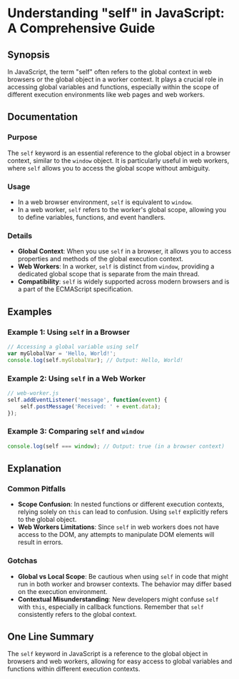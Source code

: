 <!--
Meta Description: # Understanding "self" in JavaScript: A Comprehensive Guide ## Synopsis In JavaScript, the term "self" often refers to the global context in web brows...
Meta Keywords: self, global, web, context, worker
-->

# Understanding "self" in JavaScript: A Comprehensive Guide

## Synopsis
In JavaScript, the term "self" often refers to the global context in web browsers or the global object in a worker context. It plays a crucial role in accessing global variables and functions, especially within the scope of different execution environments like web pages and web workers.

## Documentation
### Purpose
The `self` keyword is an essential reference to the global object in a browser context, similar to the `window` object. It is particularly useful in web workers, where `self` allows you to access the global scope without ambiguity.

### Usage
- In a web browser environment, `self` is equivalent to `window`.
- In a web worker, `self` refers to the worker's global scope, allowing you to define variables, functions, and event handlers.

### Details
- **Global Context**: When you use `self` in a browser, it allows you to access properties and methods of the global execution context.
- **Web Workers**: In a worker, `self` is distinct from `window`, providing a dedicated global scope that is separate from the main thread.
- **Compatibility**: `self` is widely supported across modern browsers and is a part of the ECMAScript specification.

## Examples
### Example 1: Using `self` in a Browser
```javascript
// Accessing a global variable using self
var myGlobalVar = 'Hello, World!';
console.log(self.myGlobalVar); // Output: Hello, World!
```

### Example 2: Using `self` in a Web Worker
```javascript
// web-worker.js
self.addEventListener('message', function(event) {
    self.postMessage('Received: ' + event.data);
});
```

### Example 3: Comparing `self` and `window`
```javascript
console.log(self === window); // Output: true (in a browser context)
```

## Explanation
### Common Pitfalls
- **Scope Confusion**: In nested functions or different execution contexts, relying solely on `this` can lead to confusion. Using `self` explicitly refers to the global object.
- **Web Workers Limitations**: Since `self` in web workers does not have access to the DOM, any attempts to manipulate DOM elements will result in errors.

### Gotchas
- **Global vs Local Scope**: Be cautious when using `self` in code that might run in both worker and browser contexts. The behavior may differ based on the execution environment.
- **Contextual Misunderstanding**: New developers might confuse `self` with `this`, especially in callback functions. Remember that `self` consistently refers to the global context.

## One Line Summary
The `self` keyword in JavaScript is a reference to the global object in browsers and web workers, allowing for easy access to global variables and functions within different execution contexts.